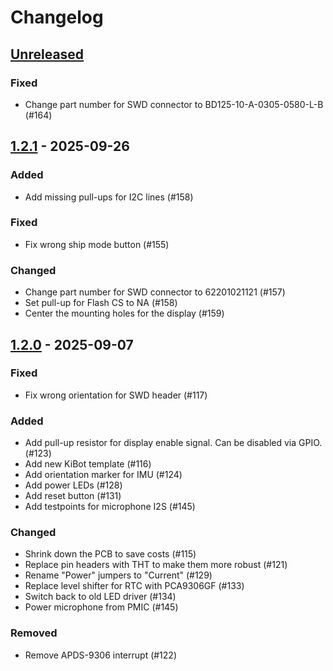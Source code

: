 # Changelog

## [Unreleased]

### Fixed
-   Change part number for SWD connector to BD125-10-A-0305-0580-L-B (#164)

## [1.2.1] - 2025-09-26

### Added

-   Add missing pull-ups for I2C lines (#158)

### Fixed

-   Fix wrong ship mode button (#155)

### Changed

-   Change part number for SWD connector to 62201021121 (#157)
-   Set pull-up for Flash CS to NA (#158)
-   Center the mounting holes for the display (#159)

## [1.2.0] - 2025-09-07

### Fixed

-   Fix wrong orientation for SWD header (#117)

### Added

-   Add pull-up resistor for display enable signal. Can be disabled via GPIO. (#123)
-   Add new KiBot template (#116)
-   Add orientation marker for IMU (#124)
-   Add power LEDs (#128)
-   Add reset button (#131)
-   Add testpoints for microphone I2S (#145)

### Changed

-   Shrink down the PCB to save costs (#115)
-   Replace pin headers with THT to make them more robust (#121)
-   Rename "Power" jumpers to "Current" (#129)
-   Replace level shifter for RTC with PCA9306GF (#133)
-   Switch back to old LED driver (#134)
-   Power microphone from PMIC (#145)

### Removed

-   Remove APDS-9306 interrupt (#122)

[Unreleased]: https://github.com/ZSWatch/Watch-DevKit-HW/compare/1.2.1...HEAD

[1.2.1]: https://github.com/ZSWatch/Watch-DevKit-HW/compare/1.2.0...1.2.1

[1.2.0]: https://github.com/ZSWatch/Watch-DevKit-HW/compare/fc3844fb6a647a23e214f3085a47ce2212e0d98a...1.2.0
